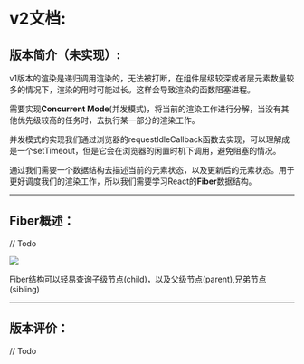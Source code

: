 # v2文档:

## 版本简介（未实现）:

v1版本的渲染是递归调用渲染的，无法被打断，在组件层级较深或者层元素数量较多的情况下，渲染的用时可能过长。这样会导致渲染的函数阻塞进程。

需要实现**Concurrent Mode**(并发模式)，将当前的渲染工作进行分解，当没有其他优先级较高的任务时，去执行某一部分的渲染工作。

并发模式的实现我们通过浏览器的requestIdleCallback函数去实现，可以理解成是一个setTimeout，但是它会在浏览器的闲置时机下调用，避免阻塞的情况。

通过我们需要一个数据结构去描述当前的元素状态，以及更新后的元素状态。用于更好调度我们的渲染工作，所以我们需要学习React的**Fiber**数据结构。

---

## Fiber概述：

// Todo 

![](E:\build-own-react-pratice\src\v2\fiber.jpg)

Fiber结构可以轻易查询子级节点(child)，以及父级节点(parent),兄弟节点(sibling)



---



## 版本评价：

// Todo
